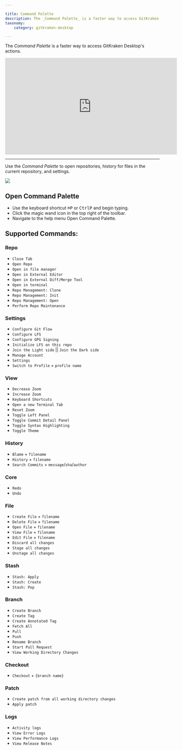 ```yaml
---

title: Command Palette
description: The _Command Palette_ is a faster way to access GitKraken Desktop's actions.
taxonomy:
    category: gitkraken-desktop

---
```


The _Command Palette_ is a faster way to access GitKraken Desktop's actions.

<div class='embed-container embed-container--16-9'>
    <iframe width="560" height="315" src="https://www.youtube.com/embed/lNsQesvuRj4?ecver=1" frameborder="0" allowfullscreen></iframe>
</div>


***

Use the _Command Palette_ to open repositories, history for files in the current repository, and settings.


<img src="/wp-content/uploads/command-palette-example.gif" srcset="/wp-content/uploads/command-palette-example.gif" class="img-responsive center img-bordered">


## Open Command Palette
* Use the keyboard shortcut <kbd>&#8984;</kbd><kbd>P</kbd> or <kbd>Ctrl</kbd><kbd>P</kbd> and begin typing.
* Click the magic wand <i  class="fa fa-magic" style="transform: rotate(225deg)"></i> icon in the top right of the toolbar.
* Navigate to the help menu <i class="fa fa-arrow-right"></i> Open Command Palette.

## Supported Commands:

### Repo
 * `Close Tab`
 * `Open Repo`
 * `Open in file manager`
 * `Open in External Editor`
 * `Open in External Diff/Merge Tool`
 * `Open in terminal`
 * `Repo Management: Clone`
 * `Repo Management: Init`
 * `Repo Management: Open`
 * `Perform Repo Maintenance`

### Settings
 * `Configure Git Flow`
 * `Configure LFS`
 * `Configure GPG Signing`
 * `Initialize LFS on this repo`
 * `Join the Light side` || `Join the Dark side`
 * `Manage Account`
 * `Settings`
 * `Switch to Profile` + `profile name`

### View
 * `Decrease Zoom`
 * `Increase Zoom`
 * `Keyboard Shortcuts`
 * `Open a new Terminal Tab`
 * `Reset Zoom`
 * `Toggle Left Panel`
 * `Toggle Commit Detail Panel`
 * `Toggle Syntax Highlighting`
 * `Toggle Theme`

### History
 * `Blame` + `filename`
 * `History` + `filename`
 * `Search Commits` + `message`/`sha`/`author`

### Core
 * `Redo`
 * `Undo`

### File
 * `Create File` + `filename`
 * `Delete File` + `filename`
 * `Open File` + `filename`
 * `View File` + `filename`
 * `Edit File` + `filename`
 * `Discard all changes`
 * `Stage all changes`
 * `Unstage all changes`

### Stash
 * `Stash: Apply`
 * `Stash: Create`
 * `Stash: Pop`
 
### Branch
 * `Create Branch`
 * `Create Tag`
 * `Create Annotated Tag`
 * `Fetch All`
 * `Pull`
 * `Push`
 * `Rename Branch`
 * `Start Pull Request`
 * `View Working Directory Changes`
 
### Checkout
 * `Checkout` + `{branch name}`

 ### Patch
 * `Create patch from all working directory changes`
 * `Apply patch`

### Logs
 * `Activity logs`
 * `View Error Logs`
 * `View Performance Logs`
 * `View Release Notes`
